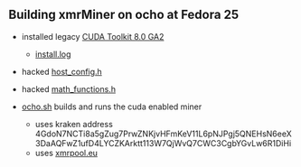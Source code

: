 ## Building xmrMiner on ocho at Fedora 25

- installed legacy [CUDA Toolkit 8.0 GA2](https://developer.nvidia.com/cuda-toolkit-archive)
    - [install.log](ocho.install.log)
- hacked [host_config.h](/usr/local/cuda-8.0/targets/x86_64-linux/include/host_config.h)
- hacked [math_functions.h](/usr/local/cuda-8.0/targets/x86_64-linux/include/math_functions.h)

- [ocho.sh](ocho.sh) builds and runs the cuda enabled miner
    - uses kraken address 4GdoN7NCTi8a5gZug7PrwZNKjvHFmKeV11L6pNJPgj5QNEHsN6eeX3DaAQFwZ1ufD4LYCZKArktt113W7QjWvQ7CWC3CgbYGvLw6R1DiHi
    - uses [xmrpool.eu](https://web.xmrpool.eu/#getting_started)

